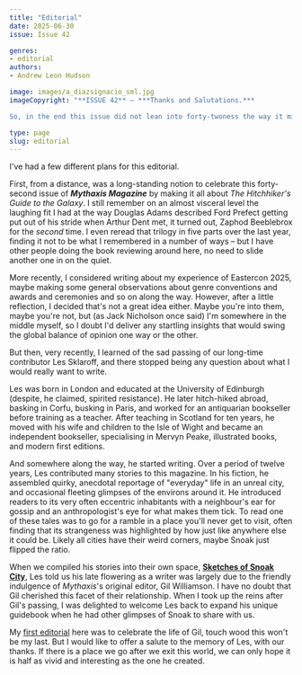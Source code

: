 ```yaml
---
title: "Editorial"
date: 2025-06-30
issue: Issue 42

genres:
- editorial
authors:
- Andrew Leon Hudson

image: images/a_diazsignacio_sml.jpg
imageCopyright: "**ISSUE 42** – ***Thanks and Salutations.***

So, in the end this issue did not lean into forty-twoness the way it might have. Nevertheless, I think the off-kilter, alien-abductionish edge to our cover art would raise a smile for galactic hitchhikers everywhere. Minimalistically entitled 'a', it comes courtesy of Ignacio Diazs, a background artist from Santiago, Chile. You can see more of his work – which often shares this mix of every-day scenes with quirky dimensions – on [Instagram](https://www.instagram.com/diazs.ignacio/), [DeviantArt](https://www.deviantart.com/diazsignacio), and [Cara](https://cara.app/diazsignacio). Many thanks, Ignacio!"

type: page
slug: editorial
---
```


I've had a few different plans for this editorial.

First, from a distance, was a long-standing notion to celebrate this forty-second issue of ***Mythaxis Magazine*** by making it all about *The Hitchhiker's Guide to the Galaxy*. I still remember on an almost visceral level the laughing fit I had at the way Douglas Adams described Ford Prefect getting put out of his stride when Arthur Dent met, it turned out, Zaphod Beeblebrox for the *second* time. I even reread that trilogy in five parts over the last year, finding it not to be what I remembered in a number of ways – but I have other people doing the book reviewing around here, no need to slide another one in on the quiet.

More recently, I considered writing about my experience of Eastercon 2025, maybe making some general observations about genre conventions and awards and ceremonies and so on along the way. However, after a little reflection, I decided that's not a great idea either. Maybe you're into them, maybe you're not, but (as Jack Nicholson once said) I'm somewhere in the middle myself, so I doubt I'd deliver any startling insights that would swing the global balance of opinion one way or the other.

But then, very recently, I learned of the sad passing of our long-time contributor Les Sklaroff, and there stopped being any question about what I would really want to write. 

Les was born in London and educated at the University of Edinburgh (despite, he claimed, spirited resistance). He later hitch-hiked abroad, basking in Corfu, busking in Paris, and worked for an antiquarian bookseller before training as a teacher. After teaching in Scotland for ten years, he moved with his wife and children to the Isle of Wight and became an independent bookseller, specialising in Mervyn Peake, illustrated books, and modern first editions.

And somewhere along the way, he started writing. Over a period of twelve years, Les contributed many stories to this magazine. In his fiction, he assembled quirky, anecdotal reportage of "everyday" life in an unreal city, and occasional fleeting glimpses of the environs around it. He introduced readers to its very often eccentric inhabitants with a neighbour's ear for gossip and an anthropologist's eye for what makes them tick. To read one of these tales was to go for a ramble in a place you'll never get to visit, often finding that its strangeness was highlighted by how just like anywhere else it could be. Likely all cities have their weird corners, maybe Snoak just flipped the ratio.

When we compiled his stories into their own space, **[Sketches of Snoak City](https://mythaxis.co.uk/SnoakCity/)**, Les told us his late flowering as a writer was largely due to the friendly indulgence of *Mythaxis*'s original editor, Gil Williamson. I have no doubt that Gil cherished this facet of their relationship. When I took up the reins after Gil's passing, I was delighted to welcome Les back to expand his unique guidebook when he had other glimpses of Snoak to share with us.

My [first editorial](https://mythaxis.co.uk/issue-22/editorial.html) here was to celebrate the life of Gil, touch wood this won't be my last. But I would like to offer a salute to the memory of Les, with our thanks. If there is a place we go after we exit this world, we can only hope it is half as vivid and interesting as the one he created.
